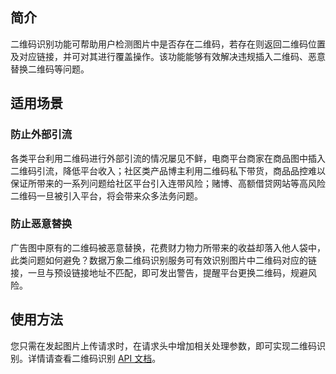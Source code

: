 ## 简介

二维码识别功能可帮助用户检测图片中是否存在二维码，若存在则返回二维码位置及对应链接，并可对其进行覆盖操作。该功能能够有效解决违规插入二维码、恶意替换二维码等问题。


## 适用场景

### 防止外部引流

各类平台利用二维码进行外部引流的情况屡见不鲜，电商平台商家在商品图中插入二维码引流，降低平台收入；社区类产品博主利用二维码私下带货，商品品控难以保证所带来的一系列问题给社区平台引入连带风险；赌博、高额借贷网站等高风险二维码一旦被引入平台，将会带来众多法务问题。

### 防止恶意替换

广告图中原有的二维码被恶意替换，花费财力物力所带来的收益却落入他人袋中，此类问题如何避免？数据万象二维码识别服务可有效识别图片中二维码对应的链接，一旦与预设链接地址不匹配，即可发出警告，提醒平台更换二维码，规避风险。

## 使用方法

您只需在发起图片上传请求时，在请求头中增加相关处理参数，即可实现二维码识别。详情请查看二维码识别 [API 文档](https://cloud.tencent.com/document/product/460/37513)。
